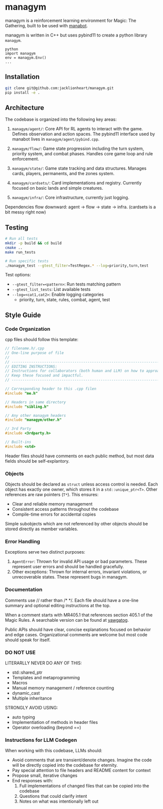 # managym

managym is a reinforcement learning environment for Magic: The Gathering, built to be used with [manabot](https://github.com/jacklionheart/manabot).

managym is written in C++ but uses pybind11 to create a python library `managym`.

```
python
import managym
env = managym.Env()
...
```

## Installation

```zsh
git clone git@github.com:jacklionheart/managym.git
pip install -e .
```

## Architecture 

The codebase is organized into the following key areas:

1. `managym/agent/`: Core API for RL agents to interact with the game. Defines observation and action spaces. The pybind11 interface used by manabot lives in `managym/agent/pybind.cpp`.

2. `managym/flow/`: Game state progression including the turn system, priority system, and combat phases. Handles core game loop and rule enforcement.

3. `managym/state/`: Game state tracking and data structures. Manages cards, players, permanents, and the zones system.

4. `managym/cardsets/`: Card implementations and registry. Currently focused on basic lands and simple creatures. 

5. `managym/infra/`: Core infrastructure, currently just logging.

Dependencies flow downward: agent → flow → state → infra. (cardsets is a bit messy right now)

## Testing

```zsh
# Run all tests
mkdir -p build && cd build
cmake ..
make run_tests

# Run specific tests
./managym_test --gtest_filter=TestRegex.* --log=priority,turn,test
```

Test options:
- `--gtest_filter=<pattern>`: Run tests matching pattern
- `--gtest_list_tests`: List available tests  
- `--log=<cat1,cat2>`: Enable logging categories
  - priority, turn, state, rules, combat, agent, test

## Style Guide

### Code Organization

cpp files should follow this template:

```cpp
// filename.h/.cpp
// One-line purpose of file
//
// ------------------------------------------------------------------------------------------------
// EDITING INSTRUCTIONS:
// Instructions for collaborators (both human and LLM) on how to approach editing.
// Keep these focused and impactful.
// ------------------------------------------------------------------------------------------------ 

// Corresponding header to this .cpp filen
#include "me.h"

// Headers in same directory
#include "sibling.h"

// Any other managym headers  
#include "managym/other.h"

// 3rd Party 
#include <3rdparty.h>

// Built-ins
#include <std>
```

Header files should have comments on each public method, but most data fields should be self-explantory.

### Objects

Objects should be declared as `struct` unless access control is needed. Each object has exactly one owner, which stores it in a `std::unique_ptr<T>`. Other references are raw pointers (`T*`). This ensures:
- Clear and reliable memory management 
- Consistent access patterns throughout the codebase
- Compile-time errors for accidental copies

Simple subobjects which are not referenced by other objects should be stored directly as member variables.

### Error Handling

Exceptions serve two distinct purposes:
1. `AgentError`: Thrown for invalid API usage or bad parameters. These represent user errors and should be handled gracefully.
2. Other exceptions: Thrown for internal errors, invariant violations, or unrecoverable states. These represent bugs in managym.

### Documentation 

Comments use // rather than /* */. Each file should have a one-line summary and optional editing instructions at the top.

When a comment starts with MR405.1 that references section 405.1 of the Magic Rules. A searchable version can be found at [yawgatog](https://yawgatog.com/resources/magic-rules/).

Public APIs should have clear, concise explanations focused on behavior and edge cases. Organizational comments are welcome but most code should speak for itself.

### DO NOT USE

LITERARLLY NEVER DO ANY OF THIS:
- std::shared_ptr
- Templates and metaprogramming
- Macros
- Manual memory management / reference counting
- dynamic_cast
- Multiple inheritance

STRONGLY AVOID USING:
- auto typing
- Implementiation of methods in header files
- Operator overloading (beyond ==)  

### Instructions for LLM Codegen

When working with this codebase, LLMs should:
- Avoid comments that are transient/denote changes. Imagine the code will be directly copied into the codebase for eternity.
- Pay special attention to file headers and README content for context
- Propose small, iterative changes
- End responses with:
  1. Full implementations of changed files that can be copied into the codebase 
  2. Questions that could clarify intent
  3. Notes on what was intentionally left out
  
